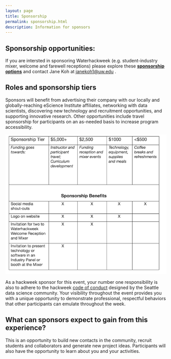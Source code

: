 ```yaml
---
layout: page
title: Sponsorship
permalink: sponsorship.html
description: Information for sponsors
---
```


## Sponsorship opportunities:

If you are intersted in sponsoring Waterhackweek (e.g. student-industry mixer, welcome and farewell receptions) please explore these <a style="font-weight:bold" style="color:red" href="https://waterhackweek.github.io/wiki/sponsorship_tiers.html">sponsorship options</a> and contact Jane Koh at janekoh1@uw.edu  .

## Roles and sponsorship tiers

Sponsors will benefit from advertising their company with our locally and globally-reaching eScience Institute affiliates, networking with data scientists, discovering new technology and recruitment opportunities, and supporting innovative research. Other opportunities include travel sponsorship for participants on an as-needed basis to increase program accessibility. 


![Sponsorship tiers](assets/images/sponsorship.png)


As a hackweek sponsor for this event, your number one responsibility is also to adhere to the hackweek [code of conduct](https://waterhackweek.github.io/code-of-conduct.html) designed by the Seattle data science community. Your visibility throughout the event provides you with a unique opportunity to demonstrate professional, respectful behaviors that other participants can emulate throughout the week. 

## What can sponsors expect to gain from this experience?

This is an opportunity to build new contacts in the community, recruit students and collaborators and generate new project ideas.  Participants will also have the opportunity to learn about you and your activities.
